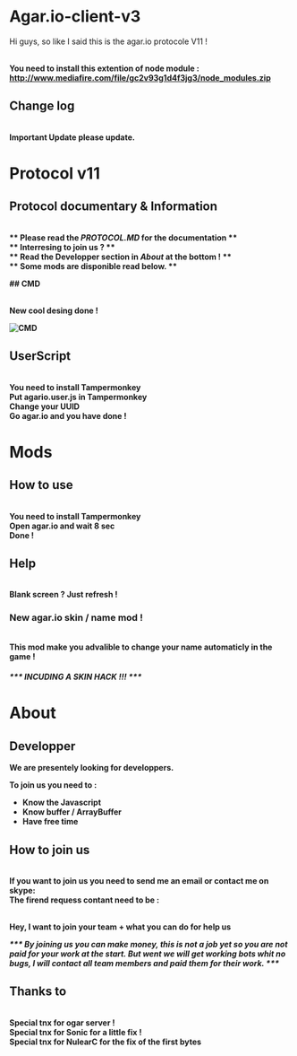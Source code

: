 # Agar.io-client-v3
Hi guys, so like I said this is the agar.io protocole V11 !

<br> <b> You need to install this extention of node module :  http://www.mediafire.com/file/gc2v93g1d4f3jg3/node_modules.zip </b>
## Change log
<br> <b> Important Update please update.


# Protocol v11
## Protocol documentary & Information

<p> 
<b>

<br> ** Please read the <i> PROTOCOL.MD </i> for the documentation ** 
<br> ** Interresing to join us ? **
<br> ** Read the Developper section in <i> About </i> at the bottom ! **
<br> ** Some mods are disponible read below. **  

</b>
</p>
## CMD

<br> New cool desing done !

![CMD](https://raw.githubusercontent.com/lefela4/Agar.io-client-v3/master/img/cmd.png)

## UserScript

<br> You need to install Tampermonkey
<br> Put agario.user.js in Tampermonkey
<br> Change your UUID
<br> Go agar.io and you have done !

# Mods

## How to use

<br> You need to install <b> Tampermonkey </b>
<br> Open agar.io and wait <b> 8 sec </b>
<br> Done !

## Help

<br> Blank screen ? Just refresh !

<h3> New agar.io skin / name mod !</h3>
<br> This mod make you advalible to change your name automaticly in the game !
<h5> *** INCUDING A SKIN HACK !!! *** </h5>

# About
## Developper

<b> We are presentely looking for developpers. </b>

To join us you need to :

- Know the Javascript
- Know buffer / ArrayBuffer
- Have free time

## How to join us

<br> If you want to join us you need to send me an email or contact me on skype:
<br> The firend requess contant need to be :

<br> Hey, I want to join your team + what you can do for help us

<b> <i> *** By joining us you can make money, this is not a job yet so you are not paid for your work at the start. But went we will get working bots whit no bugs, I will contact all team members and paid them for their work. *** </i> </b>


## Thanks to

<br> Special tnx for ogar server !
<br> Special tnx for Sonic for a little fix !
<br> Special tnx for NulearC for the fix of the first bytes
